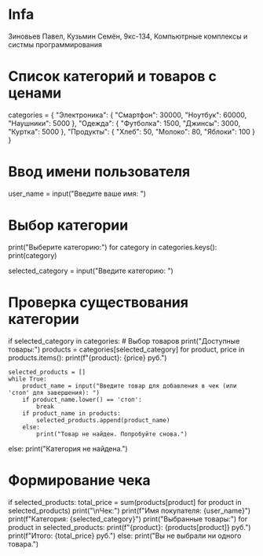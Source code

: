 # Infa
Зиновьев Павел, Кузьмин Семён, 9кс-134, Компьютрные комплексы и систмы программирования
# Список категорий и товаров с ценами
categories = {
    "Электроника": {
        "Смартфон": 30000,
        "Ноутбук": 60000,
        "Наушники": 5000
    },
    "Одежда": {
        "Футболка": 1500,
        "Джинсы": 3000,
        "Куртка": 5000
    },
    "Продукты": {
        "Хлеб": 50,
        "Молоко": 80,
        "Яблоки": 100
    }
}

# Ввод имени пользователя
user_name = input("Введите ваше имя: ")

# Выбор категории
print("Выберите категорию:")
for category in categories.keys():
    print(category)

selected_category = input("Введите категорию: ")

# Проверка существования категории
if selected_category in categories:
    # Выбор товаров
    print("Доступные товары:")
    products = categories[selected_category]
    for product, price in products.items():
        print(f"{product}: {price} руб.")
    
    selected_products = []
    while True:
        product_name = input("Введите товар для добавления в чек (или 'стоп' для завершения): ")
        if product_name.lower() == 'стоп':
            break
        if product_name in products:
            selected_products.append(product_name)
        else:
            print("Товар не найден. Попробуйте снова.")
else:
    print("Категория не найдена.")

# Формирование чека
if selected_products:
    total_price = sum(products[product] for product in selected_products)
    print("\nЧек:")
    print(f"Имя покупателя: {user_name}")
    print(f"Категория: {selected_category}")
    print("Выбранные товары:")
    for product in selected_products:
        print(f"{product}: {products[product]} руб.")
    print(f"Итого: {total_price} руб.")
else:
    print("Вы не выбрали ни одного товара.")
